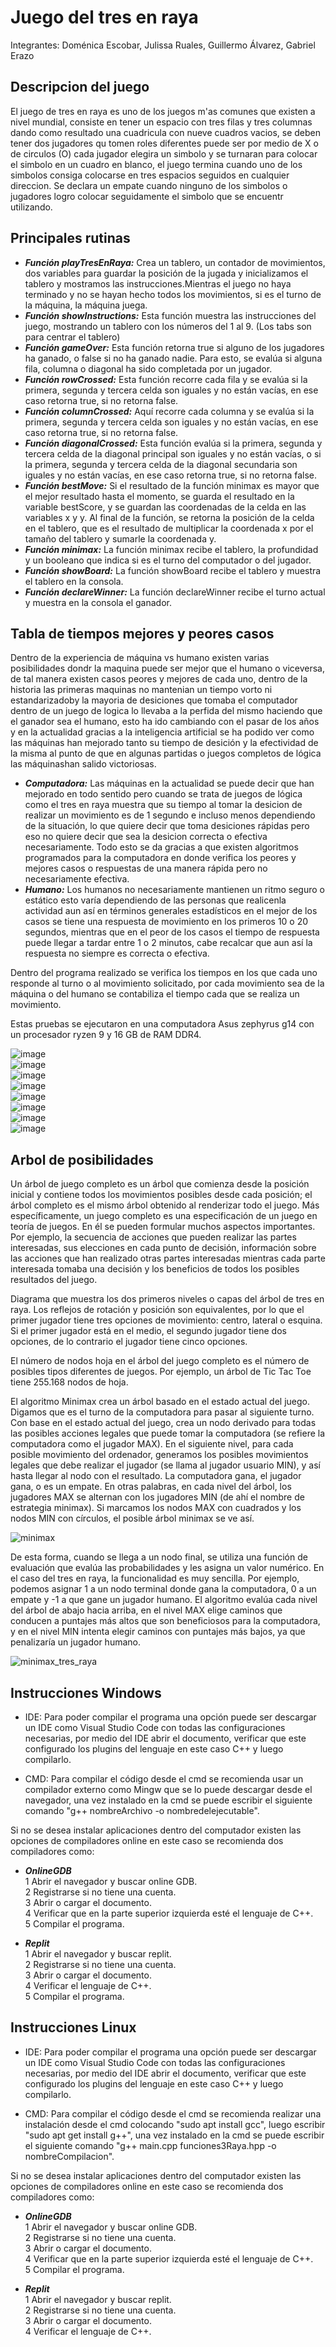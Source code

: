 # Juego del tres en raya  
Integrantes: Doménica Escobar, Julissa Ruales, Guillermo Álvarez, Gabriel Erazo  
## Descripcion del juego  
El juego de tres en raya es uno de los juegos m'as comunes que existen a nivel mundial, consiste en tener un espacio con tres filas y tres columnas dando como resultado una cuadricula con nueve cuadros vacios, se deben tener dos jugadores qu tomen roles diferentes puede ser por medio de X o de circulos (O) cada jugador elegira un simbolo y se turnaran para colocar el simbolo en un cuadro en blanco, el juego termina cuando uno de los simbolos consiga colocarse en tres espacios seguidos en cualquier direccion. Se declara un empate cuando ninguno de los simbolos o jugadores logro colocar seguidamente el simbolo que se encuentr utilizando.  
## Principales rutinas  
- ***Función playTresEnRaya:*** Crea un tablero, un contador de movimientos, dos variables para guardar la posición de la jugada y inicializamos el tablero y mostramos las instrucciones.Mientras el juego no haya terminado y no se hayan hecho todos los movimientos, si es el turno de la máquina, la máquina juega.  
- ***Función showInstructions:*** Esta función muestra las instrucciones del juego, mostrando un tablero con los números del 1 al 9. (Los tabs son para centrar el tablero)  
- ***Función gameOver:*** Esta función retorna true si alguno de los jugadores ha ganado, o false si no ha ganado nadie. Para esto, se evalúa si alguna fila, columna o diagonal ha sido completada por un jugador.  
- ***Función rowCrossed:*** Esta función recorre cada fila y se evalúa si la primera, segunda y tercera celda son iguales y no están vacías, en ese caso retorna true, si no retorna false.  
- ***Función columnCrossed:*** Aquí recorre cada columna y se evalúa si la primera, segunda y tercera celda son iguales y no están vacías, en ese caso retorna true, si no retorna false.  
- ***Función diagonalCrossed:*** Esta función evalúa si la primera, segunda y tercera celda de la diagonal principal son iguales y no están vacías, o si la primera, segunda y tercera celda de la diagonal secundaria son iguales y no están vacías, en ese caso retorna true, si no retorna false.  
- ***Función bestMove:*** Si el resultado de la función minimax es mayor que el mejor resultado hasta el momento, se guarda el resultado en la variable bestScore, y se guardan las coordenadas de la celda en las variables x y y. Al final de la función, se retorna la posición de la celda en el tablero, que es el resultado de multiplicar la coordenada x por el tamaño del tablero y sumarle la coordenada y.  
- ***Función minimax:*** La función minimax recibe el tablero, la profundidad y un booleano que indica si es el turno del computador o del jugador.  
- ***Función showBoard:*** La función showBoard recibe el tablero y muestra el tablero en la consola.  
- ***Función declareWinner:*** La función declareWinner recibe el turno actual y muestra en la consola el ganador.  
## Tabla de tiempos mejores y peores casos  
Dentro de la experiencia de máquina vs humano existen varias posibilidades dondr la maquina puede ser mejor que el humano o viceversa, de tal manera existen casos peores y mejores de cada uno, dentro de la historia las primeras maquinas no mantenian un tiempo vorto ni estandarizadoby la mayoria de desiciones que tomaba el computador dentro de un juego de logica lo llevaba a la perfida del mismo haciendo que el ganador sea el humano, esto ha ido cambiando con el pasar de los años y en la actualidad gracias a la inteligencia artificial se ha podido ver como las máquinas han mejorado tanto su tiempo de desición y la efectividad de la misma al punto de que en algunas partidas o juegos completos de lógica las máquinashan salido victoriosas.  
- ***Computadora:*** Las máquinas en la actualidad se puede decir que han mejorado en todo sentido pero cuando se trata de juegos de lógica como el tres en raya muestra que su tiempo al tomar la desicion de realizar un movimiento es de 1 segundo e incluso menos dependiendo de la situación, lo que quiere decir que toma desiciones rápidas pero eso no quiere decir que sea la desicion correcta o efectiva necesariamente. Todo esto se da gracias a que existen algoritmos programados para la computadora en donde verifica los peores y mejores casos o respuestas de una manera rápida pero no necesariamente efectiva.  
- ***Humano:*** Los humanos no necesariamente mantienen un ritmo seguro o estático esto varía dependiendo de las personas que realicenla actividad aun así en términos generales estadísticos en el mejor de los casos se tiene una respuesta de movimiento en los primeros 10 o 20 segundos, mientras que en el peor de los casos el tiempo de respuesta puede llegar a tardar entre 1 o 2 minutos, cabe recalcar que aun así la respuesta no siempre es correcta o efectiva.  

Dentro del programa realizado se verifica los tiempos en los que cada uno responde al turno o al movimiento solicitado, por cada movimiento sea de la máquina o del humano se contabiliza el tiempo cada que se realiza un movimiento.  

Estas pruebas se ejecutaron en una computadora Asus zephyrus g14 con un procesador ryzen 9 y 16 GB de RAM DDR4.   

![image](https://user-images.githubusercontent.com/87248845/210479594-96c430c8-39c6-421a-ba1d-3a4ce54f66fe.png)  
![image](https://user-images.githubusercontent.com/87248845/210479583-9ada96b6-2065-4d53-9388-e067f9e47b8b.png)  
![image](https://user-images.githubusercontent.com/87248845/210479573-dd795eda-e38e-4408-b5b6-e360de168318.png)  
![image](https://user-images.githubusercontent.com/87248845/210479554-21f6c3f6-b76f-4e7e-b644-a81964055b07.png)  
![image](https://user-images.githubusercontent.com/87248845/210479427-1255165c-0ebe-4b00-86a8-f21c1d849a6d.png)  
![image](https://user-images.githubusercontent.com/87248845/210479493-ff6fc664-72c2-44f5-9079-b7fae1d87285.png)  
![image](https://user-images.githubusercontent.com/87248845/210479499-3be5b64b-75d8-43ac-bfe7-02d06e191a94.png)  
![image](https://user-images.githubusercontent.com/87248845/210479519-3755bfa6-326e-4e25-922e-7c81cc951071.png)  

## Arbol de posibilidades  
Un árbol de juego completo es un árbol que comienza desde la posición inicial y contiene todos los movimientos posibles desde cada posición; el árbol completo es el mismo árbol obtenido al renderizar todo el juego. Más específicamente, un juego completo es una especificación de un juego en teoría de juegos. En él se pueden formular muchos aspectos importantes. Por ejemplo, la secuencia de acciones que pueden realizar las partes interesadas, sus elecciones en cada punto de decisión, información sobre las acciones que han realizado otras partes interesadas mientras cada parte interesada tomaba una decisión y los beneficios de todos los posibles resultados del juego.  

Diagrama que muestra los dos primeros niveles o capas del árbol de tres en raya. Los reflejos de rotación y posición son equivalentes, por lo que el primer jugador tiene tres opciones de movimiento: centro, lateral o esquina. Si el primer jugador está en el medio, el segundo jugador tiene dos opciones, de lo contrario el jugador tiene cinco opciones.  

El número de nodos hoja en el árbol del juego completo es el número de posibles tipos diferentes de juegos. Por ejemplo, un árbol de Tic Tac Toe tiene 255.168 nodos de hoja.  

El algoritmo Minimax crea un árbol basado en el estado actual del juego. Digamos que es el turno de la computadora para pasar al siguiente turno. Con base en el estado actual del juego, crea un nodo derivado para todas las posibles acciones legales que puede tomar la computadora (se refiere la computadora como el jugador MAX). En el siguiente nivel, para cada posible movimiento del ordenador, generamos los posibles movimientos legales que debe realizar el jugador (se llama al jugador usuario MIN), y así hasta llegar al nodo con el resultado. La computadora gana, el jugador gana, o es un empate. En otras palabras, en cada nivel del árbol, los jugadores MAX se alternan con los jugadores MIN (de ahí el nombre de estrategia minimax). Si marcamos los nodos MAX con cuadrados y los nodos MIN con círculos, el posible árbol minimax se ve así.  

![minimax](https://user-images.githubusercontent.com/87248845/210288400-3e04c69b-62b7-4a02-ab12-a179b72327cd.png)  

De esta forma, cuando se llega a un nodo final, se utiliza una función de evaluación que evalúa las probabilidades y les asigna un valor numérico. En el caso del tres en raya, la funcionalidad es muy sencilla. Por ejemplo, podemos asignar 1 a un nodo terminal donde gana la computadora, 0 a un empate y -1 a que gane un jugador humano. El algoritmo evalúa cada nivel del árbol de abajo hacia arriba, en el nivel MAX elige caminos que conducen a puntajes más altos que son beneficiosos para la computadora, y en el nivel MIN intenta elegir caminos con puntajes más bajos, ya que penalizaría un jugador humano.  

![minimax_tres_raya](https://user-images.githubusercontent.com/87248845/210288650-bdbc7cd0-3c38-404f-a183-02202ec045bb.png)


## Instrucciones Windows  
- IDE: Para poder compilar el programa una opción puede ser descargar un IDE como Visual Studio Code con todas las configuraciones necesarias, por medio del IDE abrir el documento, verificar que este configurado los plugins del lenguaje en este caso C++ y luego compilarlo.  

- CMD: Para compilar el código desde el cmd se recomienda usar un compilador externo como Mingw que se lo puede descargar desde el navegador, una vez instalado en la cmd se puede escribir el siguiente comando "g++ nombreArchivo -o nombredelejecutable".

Si no se desea instalar aplicaciones dentro del computador existen las opciones de compiladores online en este caso se recomienda dos compiladores como:  

- ***OnlineGDB***  
1 Abrir el navegador y buscar online GDB.  
2 Registrarse si no tiene una cuenta.  
3 Abrir o cargar el documento.  
4 Verificar que en la parte superior izquierda esté el lenguaje de C++.  
5 Compilar el programa.  

- ***Replit***  
1 Abrir el navegador y buscar replit.  
2 Registrarse si no tiene una cuenta.  
3 Abrir o cargar el documento.  
4 Verificar el lenguaje de C++.  
5 Compilar el programa.  
## Instrucciones Linux  
- IDE: Para poder compilar el programa una opción puede ser descargar un IDE como Visual Studio Code con todas las configuraciones necesarias, por medio del IDE abrir el documento, verificar que este configurado los plugins del lenguaje en este caso C++ y luego compilarlo.  

- CMD: Para compilar el código desde el cmd se recomienda realizar una instalación desde el cmd colocando "sudo apt install gcc", luego escribir "sudo apt get install g++", una vez instalado en la cmd se puede escribir el siguiente comando "g++ main.cpp funciones3Raya.hpp -o nombreCompilacion".  

Si no se desea instalar aplicaciones dentro del computador existen las opciones de compiladores online en este caso se recomienda dos compiladores como:  

- ***OnlineGDB***  
1 Abrir el navegador y buscar online GDB.  
2 Registrarse si no tiene una cuenta.  
3 Abrir o cargar el documento.  
4 Verificar que en la parte superior izquierda esté el lenguaje de C++.  
5 Compilar el programa.  

- ***Replit***  
1 Abrir el navegador y buscar replit.  
2 Registrarse si no tiene una cuenta.  
3 Abrir o cargar el documento.  
4 Verificar el lenguaje de C++.
